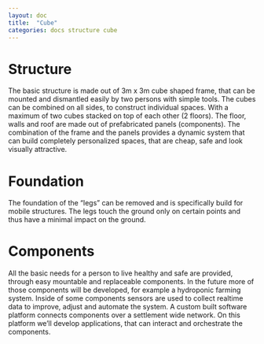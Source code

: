 ```yaml
---
layout: doc
title:  "Cube"
categories: docs structure cube
---
```


# Structure
The basic structure is made out of 3m x 3m cube shaped frame, that can be mounted and dismantled easily by two persons with simple tools. The cubes can be combined on all sides, to construct individual spaces. With a maximum of two cubes stacked on top of each other (2 floors). The floor, walls and roof are made out of prefabricated panels (components). The combination of the frame and the panels provides a dynamic system that can build completely personalized spaces, that are cheap, safe and look visually attractive.  
# Foundation
The foundation of the “legs” can be removed and is specifically build for mobile structures. The legs touch the ground only on certain points and thus have a minimal impact on the ground.

# Components
All the basic needs for a person to live healthy and safe are provided, through easy mountable and replaceable components. In the future more of those components will be developed, for example a hydroponic farming system. Inside of some components sensors are used to collect realtime data to improve, adjust and automate the system. A custom built software platform connects components over a settlement wide network. On this platform we’ll develop applications, that can interact and orchestrate the components.  
